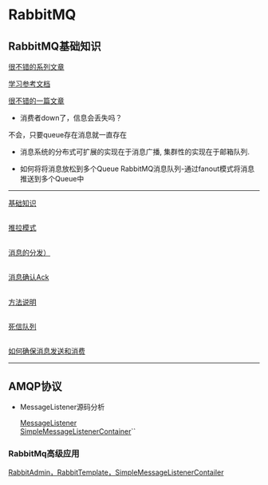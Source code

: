 # RabbitMQ

## RabbitMQ基础知识

[很不错的系列文章](https://www.cnblogs.com/gordonkong/p/6939043.html)

[学习参考文档](https://blog.csdn.net/phker/article/details/71211895)

[很不错的一篇文章](https://mp.weixin.qq.com/s/r8L-Nz_457xdsww2DdlqJw)

* 消费者down了，信息会丢失吗？

不会，只要queue存在消息就一直存在

* 消息系统的分布式可扩展的实现在于消息广播, 集群性的实现在于邮箱队列. 

* 如何将将消息放松到多个Queue
RabbitMQ消息队列-通过fanout模式将消息推送到多个Queue中

---

[基础知识](https://github.com/shanyao19940801/BookeNote/blob/master/rabbit/files/%E5%9F%BA%E7%A1%80%E7%9F%A5%E8%AF%86.md)

##
[推拉模式](https://github.com/shanyao19940801/BookeNote/blob/master/rabbit/files/%E6%8E%A8%E6%8B%89%E6%A8%A1%E5%BC%8F.md)
##
[消息的分发）](https://github.com/shanyao19940801/BookeNote/blob/master/rabbit/files/%E6%B6%88%E6%81%AF%E7%9A%84%E5%88%86%E5%8F%91.md)
##

[消息确认Ack](https://github.com/shanyao19940801/BookeNote/blob/master/rabbit/files/%E6%B6%88%E6%81%AF%E7%A1%AE%E8%AE%A4Ack.md)

## 
[方法说明](https://github.com/shanyao19940801/BookeNote/blob/master/rabbit/files/%E6%96%B9%E6%B3%95%E8%AF%B4%E6%98%8E.md)

##

[死信队列](https://blog.csdn.net/qq_29778131/article/details/52536965)

## 
[如何确保消息发送和消费](https://github.com/shanyao19940801/BookeNote/blob/master/rabbit/files/%E5%A6%82%E4%BD%95%E7%A1%AE%E4%BF%9D%E6%B6%88%E6%81%AF%E5%8F%91%E9%80%81%E5%92%8C%E6%B6%88%E8%B4%B9.md)

---
## AMQP协议
* MessageListener源码分析

	[MessageListener](https://github.com/shanyao19940801/BookeNote/blob/master/rabbit/files/MessageListener.md)<br>
	[SimpleMessageListenerContainer](https://blog.csdn.net/yangbo10086/article/details/81322139)``

### RabbitMq高级应用
[RabbitAdmin，RabbitTemplate，SimpleMessageListenerContailer](https://github.com/shanyao19940801/BookeNote/blob/master/rabbit/files/springampq/rabbitmq%E9%AB%98%E7%BA%A7%E5%BA%94%E7%94%A8.md)

